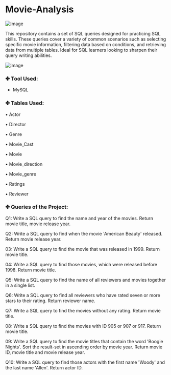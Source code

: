 # Movie-Analysis 

![image](https://github.com/SagarMandal7/Movie-Analysis/assets/146010223/e749f3d4-1779-4c67-8fca-2d4647405edf)

This repository contains a set of SQL queries designed for practicing SQL skills. These queries cover a variety of common scenarios such as selecting specific movie information, filtering data based on conditions, and retrieving data from multiple tables. Ideal for SQL learners looking to sharpen their query writing abilities.

![image](https://github.com/SagarMandal7/Movie-Analysis/assets/146010223/436227ac-3eeb-47f2-8f4b-475e630c7af6)

### ✤ Tool Used:

- MySQL

### ✤ Tables Used:
• Actor

• Director

• Genre

• Movie_Cast

• Movie 

• Movie_direction

• Movie_genre

• Ratings

• Reviewer


### ✤ Queries of the Project:

Q1: Write a SQL query to find the name and year of the movies. Return movie title, movie release year.

Q2: Write a SQL query to find when the movie 'American Beauty' released. Return movie release year.

03: Write a SQL query to find the movie that was released in 1999. Return movie title.

04: Write a SQL query to find those movies, which were released before 1998. Return movie title.

Q5: Write a SQL query to find the name of all reviewers and movies together in a single list.

Q6: Write a SQL query to find all reviewers who have rated seven or more stars to their rating. Return reviewer name.

Q7: Write a SQL query to find the movies without any rating. Return movie title.

08: Write a SQL query to find the movies with ID 905 or 907 or 917. Return movie title.

09: Write a SQL query to find the movie titles that contain the word 'Boogie Nights'. Sort the result-set in ascending order by movie year. Return movie ID, movie title and movie release year.

Q10: Write a SQL query to find those actors with the first name 'Woody' and the last name 'Allen'. Return actor ID.
